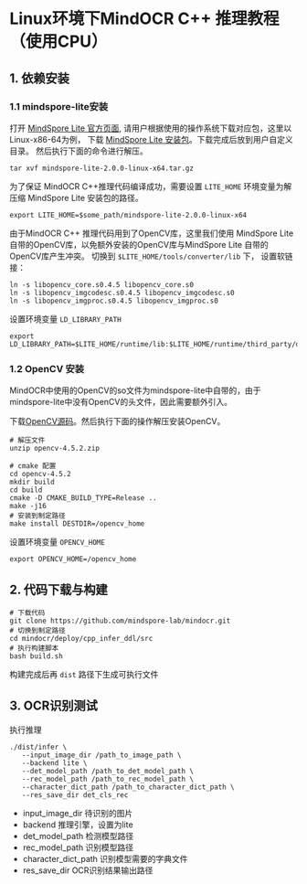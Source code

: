 # Linux环境下MindOCR C++ 推理教程（使用CPU）

## 1. 依赖安装

### 1.1 mindspore-lite安装
打开 [MindSpore Lite 官方页面](https://www.mindspore.cn/lite/docs/zh-CN/r2.0/use/downloads.html), 请用户根据使用的操作系统下载对应包，这里以Linux-x86-64为例，
下载 [MindSpore Lite 安装包](https://ms-release.obs.cn-north-4.myhuaweicloud.com/2.0.0/MindSpore/lite/release/linux/x86_64/cloud_fusion/python37/mindspore-lite-2.0.0-linux-x64.tar.gz)。下载完成后放到用户自定义目录。
然后执行下面的命令进行解压。

```shell
tar xvf mindspore-lite-2.0.0-linux-x64.tar.gz
```
为了保证 MindOCR C++推理代码编译成功，需要设置 ```LITE_HOME``` 环境变量为解压缩 MindSpore Lite 安装包的路径。

```shell
export LITE_HOME=$some_path/mindspore-lite-2.0.0-linux-x64
```

由于MindOCR C++ 推理代码用到了OpenCV库，这里我们使用 MindSpore Lite 自带的OpenCV库，以免额外安装的OpenCV库与MindSpore Lite 自带的OpenCV库产生冲突。
切换到 ```$LITE_HOME/tools/converter/lib``` 下，
设置软链接：
```shell
ln -s libopencv_core.s0.4.5 libopencv_core.s0
ln -s libopencv_imgcodesc.s0.4.5 libopencv_imgcodesc.s0
ln -s libopencv_imgproc.s0.4.5 libopencv_imgproc.s0
```

设置环境变量 ```LD_LIBRARY_PATH```

```shell
export LD_LIBRARY_PATH=$LITE_HOME/runtime/lib:$LITE_HOME/runtime/third_party/dnnl:$LITE_HOME/tools/converter/lib:$LD_LIBRARY_PATH
```

### 1.2 OpenCV 安装

MindOCR中使用的OpenCV的so文件为mindspore-lite中自带的，由于mindspore-lite中没有OpenCV的头文件，因此需要额外引入。

下载[OpenCV源码](https://codeload.github.com/opencv/opencv/zip/refs/tags/4.5.2)。然后执行下面的操作解压安装OpenCV。

```shell
# 解压文件
unzip opencv-4.5.2.zip

# cmake 配置
cd opencv-4.5.2
mkdir build
cd build
cmake -D CMAKE_BUILD_TYPE=Release ..
make -j16
# 安装到制定路径
make install DESTDIR=/opencv_home
```

设置环境变量 ```OPENCV_HOME```

```shell
export OPENCV_HOME=/opencv_home
```

## 2. 代码下载与构建

```shell
# 下载代码
git clone https://github.com/mindspore-lab/mindocr.git
# 切换到制定路径
cd mindocr/deploy/cpp_infer_ddl/src
# 执行构建脚本
bash build.sh
```

构建完成后再 ```dist``` 路径下生成可执行文件

## 3. OCR识别测试
执行推理
```shell
./dist/infer \
   --input_image_dir /path_to_image_path \
   --backend lite \
   --det_model_path /path_to_det_model_path \
   --rec_model_path /path_to_rec_model_path \
   --character_dict_path /path_to_character_dict_path \
   --res_save_dir det_cls_rec
```

* input_image_dir 待识别的图片
* backend 推理引擎，设置为lite
* det_model_path 检测模型路径
* rec_model_path 识别模型路径
* character_dict_path 识别模型需要的字典文件
* res_save_dir OCR识别结果输出路径
